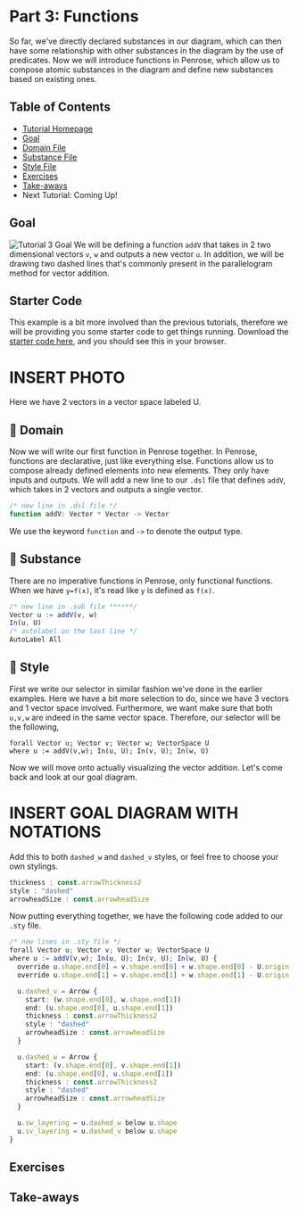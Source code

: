# Part 3: Functions 
So far, we've directly declared substances in our diagram, which can then have some relationship with other substances in the diagram by the use of predicates. Now we will introduce functions in Penrose, which allow us to compose atomic substances in the diagram and define new substances based on existing ones. 

## Table of Contents
* [Tutorial Homepage](https://github.com/penrose/penrose/blob/docs-edit/tutorial/tutorial.md)
* [Goal](https://github.com/penrose/penrose/blob/docs-edit/tutorial/tutorial-p3.md#goal)
* [Domain File](https://github.com/penrose/penrose/blob/docs-edit/tutorial/tutorial-p3.md#page_facing_up-domain)
* [Substance File](https://github.com/penrose/penrose/blob/docs-edit/tutorial/tutorial-p3.md#page_facing_up-substance)
* [Style File](https://github.com/penrose/penrose/blob/docs-edit/tutorial/tutorial-p3.md#page_facing_up-style)
* [Exercises](https://github.com/penrose/penrose/blob/docs-edit/tutorial/tutorial-p3.md#exercises)
* [Take-aways](https://github.com/penrose/penrose/blob/docs-edit/tutorial/tutorial-p3.md#take-aways)
* Next Tutorial: Coming Up! 

## Goal
![Tutorial 3 Goal](https://github.com/penrose/penrose/blob/docs-edit/assets/tutorial/part3/goal_withlabel.png)
We will be defining a function `addV` that takes in 2 two dimensional vectors `v`, `w` and outputs a new vector `u`. In addition, we will be drawing two dashed lines that's commonly present in the parallelogram method for vector addition. 

## Starter Code
This example is a bit more involved than the previous tutorials, therefore we will be providing you some starter code to get things running. 
Download the [starter code here](https://github.com/penrose/penrose/tree/docs-edit/tutorial/starter-code/tutorial-p3), and you should see this in your browser. 
# INSERT PHOTO
Here we have 2 vectors in a vector space labeled U. 

## :page_facing_up: Domain
Now we will write our first function in Penrose together. In Penrose, functions are declarative, just like everything else. Functions allow us to compose already defined elements into new elements. They only have inputs and outputs. We will add a new line to our `.dsl` file that defines `addV`, which takes in 2 vectors and outputs a single vector. 
```typescript
/* new line in .dsl file */
function addV: Vector * Vector -> Vector
```
We use the keyword `function` and `->` to denote the output type.

## :page_facing_up: Substance
There are no imperative functions in Penrose, only functional functions. When we have `y=f(x)`, it's read like `y` is defined as `f(x)`. 

```typescript
/* new line in .sub file ******/
Vector u := addV(v, w)
In(u, U)
/* autolabel on the last line */
AutoLabel All
```
## :page_facing_up: Style
First we write our selector in similar fashion we've done in the earlier examples. Here we have a bit more selection to do, since we have 3 vectors and 1 vector space involved. Furthermore, we want make sure that both `u,v,w` are indeed in the same vector space. Therefore, our selector will be the following,
```
forall Vector u; Vector v; Vector w; VectorSpace U
where u := addV(v,w); In(u, U); In(v, U); In(w, U)
```
Now we will move onto actually visualizing the vector addition. Let's come back and look at our goal diagram. 
# INSERT GOAL DIAGRAM WITH NOTATIONS

Add this to both `dashed_w` and `dashed_v` styles, or feel free to choose your own stylings. 
```typescript
thickness : const.arrowThickness2
style : "dashed"
arrowheadSize : const.arrowheadSize
```

Now putting everything together, we have the following code added to our `.sty` file. 
```typescript
/* new lines in .sty file */
forall Vector u; Vector v; Vector w; VectorSpace U
where u := addV(v,w); In(u, U); In(v, U); In(w, U) {
  override u.shape.end[0] = v.shape.end[0] + w.shape.end[0] - U.origin[0]
  override u.shape.end[1] = v.shape.end[1] + w.shape.end[1] - U.origin[1]

  u.dashed_v = Arrow {
    start: (w.shape.end[0], w.shape.end[1])
    end: (u.shape.end[0], u.shape.end[1])
    thickness : const.arrowThickness2
    style : "dashed"
    arrowheadSize : const.arrowheadSize
  }

  u.dashed_w = Arrow {
    start: (v.shape.end[0], v.shape.end[1])
    end: (u.shape.end[0], u.shape.end[1])
    thickness : const.arrowThickness2
    style : "dashed"
    arrowheadSize : const.arrowheadSize
  }

  u.sw_layering = u.dashed_w below u.shape
  u.sv_layering = u.dashed_v below u.shape
}
```
## Exercises

## Take-aways


